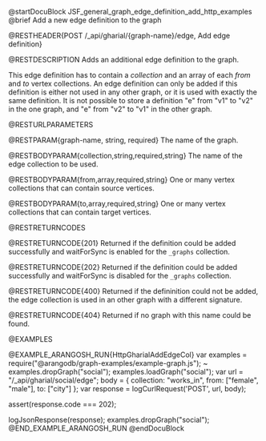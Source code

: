 @startDocuBlock JSF_general_graph_edge_definition_add_http_examples
@brief Add a new edge definition to the graph

@RESTHEADER{POST /_api/gharial/{graph-name}/edge, Add edge definition}

@RESTDESCRIPTION
Adds an additional edge definition to the graph.

This edge definition has to contain a *collection* and an array of
each *from* and *to* vertex collections.  An edge definition can only
be added if this definition is either not used in any other graph, or
it is used with exactly the same definition. It is not possible to
store a definition "e" from "v1" to "v2" in the one graph, and "e"
from "v2" to "v1" in the other graph.

@RESTURLPARAMETERS

@RESTPARAM{graph-name, string, required}
The name of the graph.

@RESTBODYPARAM{collection,string,required,string}
The name of the edge collection to be used.

@RESTBODYPARAM{from,array,required,string}
One or many vertex collections that can contain source vertices.

@RESTBODYPARAM{to,array,required,string}
One or many vertex collections that can contain target vertices.

@RESTRETURNCODES

@RESTRETURNCODE{201}
Returned if the definition could be added successfully and
waitForSync is enabled for the `_graphs` collection.

@RESTRETURNCODE{202}
Returned if the definition could be added successfully and
waitForSync is disabled for the `_graphs` collection.

@RESTRETURNCODE{400}
Returned if the defininition could not be added, the edge collection
is used in an other graph with a different signature.

@RESTRETURNCODE{404}
Returned if no graph with this name could be found.

@EXAMPLES

@EXAMPLE_ARANGOSH_RUN{HttpGharialAddEdgeCol}
  var examples = require("@arangodb/graph-examples/example-graph.js");
~ examples.dropGraph("social");
  examples.loadGraph("social");
  var url = "/_api/gharial/social/edge";
  body = {
    collection: "works_in",
    from: ["female", "male"],
    to: ["city"]
  };
  var response = logCurlRequest('POST', url, body);

  assert(response.code === 202);

  logJsonResponse(response);
  examples.dropGraph("social");
@END_EXAMPLE_ARANGOSH_RUN
@endDocuBlock
